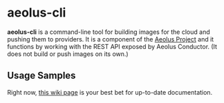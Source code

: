 # aeolus-cli #

**aeolus-cli** is a command-line tool for building images for the cloud and pushing them to providers. It is a component of the [Aeolus Project](https://www.aeolusproject.org/) and it functions by working with the REST API exposed by Aeolus Conductor. (It does not build or push images on its own.)

## Usage Samples ##
Right now, [this wiki page](https://redmine.aeolusproject.org/redmine/projects/aeolus/wiki/Launching_Instances) is your best bet for up-to-date documentation.

